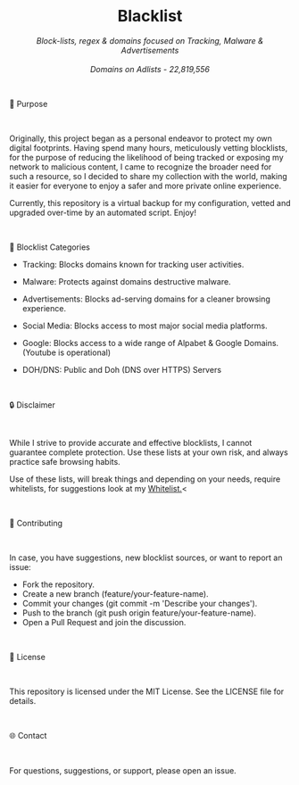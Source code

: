 <br>

<h1 align="center">
 <img src="">
  <br/>Blacklist
</h1>

<p align="center">
  <i align="center"> Block-lists, regex & domains focused on Tracking, Malware & Advertisements</i>
  <br>
  <br>
  <i align="center">Domains on Adlists - 22,819,556</i>
</p>
<br>

🎯 Purpose

<br>

Originally, this project began as a personal endeavor to protect my own digital footprints. Having spend many hours, meticulously vetting blocklists, for the purpose of reducing the likelihood of being tracked or exposing my network to malicious content, I came to recognize the broader need for such a resource, so I decided to share my collection with the world, making it easier for everyone to enjoy a safer and more private online experience.

Currently, this repository is a virtual backup for my configuration, vetted and upgraded over-time by an automated script. Enjoy!

<br>

📂 Blocklist Categories

- Tracking: Blocks domains known for tracking user activities.

- Malware: Protects against domains destructive malware.

- Advertisements: Blocks ad-serving domains for a cleaner browsing experience.

- Social Media: Blocks access to most major social media platforms.

- Google: Blocks access to a wide range of Alpabet & Google Domains. (Youtube is operational)

- DOH/DNS: Public and Doh (DNS over HTTPS) Servers

<br>

🔒 Disclaimer

<br>

While I strive to provide accurate and effective blocklists, I cannot guarantee complete protection. Use these lists at your own risk, and always practice safe browsing habits.

Use of these lists, will break things and depending on your needs, require whitelists, for suggestions look at my <a href="https://codeberg.org/gzachariadis/Whitelist">Whitelist.</a><

<br>

📝 Contributing

<br>

In case, you have suggestions, new blocklist sources, or want to report an issue:

- Fork the repository.
- Create a new branch (feature/your-feature-name).
- Commit your changes (git commit -m 'Describe your changes').
- Push to the branch (git push origin feature/your-feature-name).
- Open a Pull Request and join the discussion.

<br>

📄 License

<br>

This repository is licensed under the MIT License. See the LICENSE file for details.

<br>

🌐 Contact

<br>

For questions, suggestions, or support, please open an issue.

